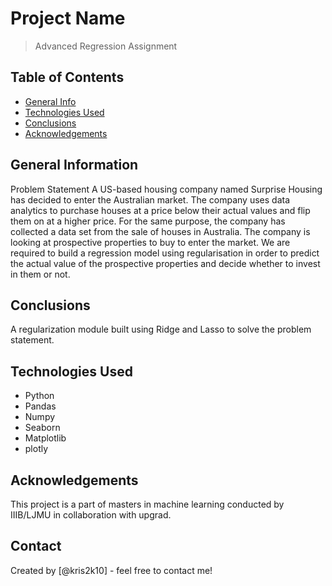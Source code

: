 # Project Name
> Advanced Regression Assignment


## Table of Contents
* [General Info](#general-information)
* [Technologies Used](#technologies-used)
* [Conclusions](#conclusions)
* [Acknowledgements](#acknowledgements)

<!-- You can include any other section that is pertinent to your problem -->

## General Information
Problem Statement
A US-based housing company named Surprise Housing has decided to enter the Australian market. The company uses data analytics to purchase houses at a price below their actual values and flip them on at a higher price. For the same purpose, the company has collected a data set from the sale of houses in Australia.
The company is looking at prospective properties to buy to enter the market. We are required to build a regression model using regularisation in order to predict the actual value of the prospective properties and decide whether to invest in them or not.

<!-- You don't have to answer all the questions - just the ones relevant to your project. -->

## Conclusions
A regularization module built using Ridge and Lasso to solve the problem statement.


## Technologies Used
- Python
- Pandas
- Numpy
- Seaborn
- Matplotlib 
- plotly


## Acknowledgements
This project is a part of masters in machine learning conducted by IIIB/LJMU in collaboration with upgrad. 


## Contact
Created by [@kris2k10] - feel free to contact me!



